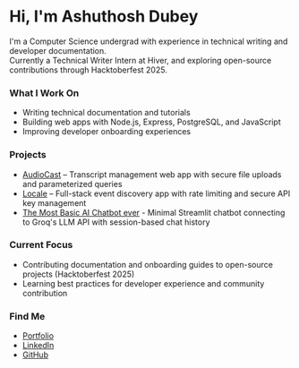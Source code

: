 # Hi, I'm Ashuthosh Dubey

I'm a Computer Science undergrad with experience in technical writing and developer documentation.  
Currently a Technical Writer Intern at Hiver, and exploring open-source contributions through Hacktoberfest 2025.  

### What I Work On
- Writing technical documentation and tutorials  
- Building web apps with Node.js, Express, PostgreSQL, and JavaScript  
- Improving developer onboarding experiences  

### Projects
- [AudioCast](https://github.com/AshDubey8/audiocast) – Transcript management web app with secure file uploads and parameterized queries
- [Locale](https://github.com/AshDubey8/locale) – Full-stack event discovery app with rate limiting and secure API key management  
- [The Most Basic AI Chatbot ever](https://github.com/AshDubey8/the-most-basic-ai-chatbot-ever) - Minimal Streamlit chatbot connecting to Groq's LLM API with session-based chat history

### Current Focus
- Contributing documentation and onboarding guides to open-source projects (Hacktoberfest 2025)  
- Learning best practices for developer experience and community contribution  

### Find Me
- [Portfolio](https://ashdubey.is-a.dev)  
- [LinkedIn](https://linkedin.com/in/ashuthosh-dubey)  
- [GitHub](https://github.com/AshDubey8)  
